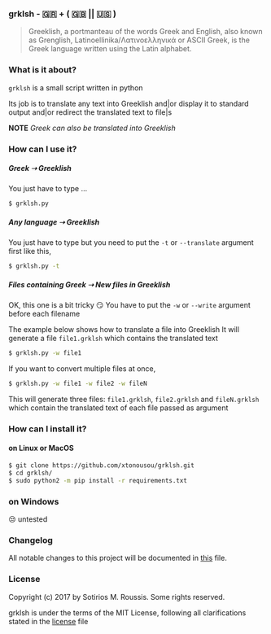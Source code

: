 ### grklsh - :greece: + ( :uk: || :us: )

> Greeklish, a portmanteau of the words Greek and English, also known as Grenglish, Latinoellinika/Λατινοελληνικά or ASCII Greek, is the Greek language written using the Latin alphabet.

### What is it about?

`grklsh` is a small script written in python

Its job is to translate any text into Greeklish and|or display it to standard output and|or redirect the translated text to file|s

**NOTE** *Greek can also be translated into Greeklish*

### How can I use it?

##### Greek &#10141; Greeklish

You just have to type ...

```bash
$ grklsh.py
```

##### Any language &#10141; Greeklish

You just have to type but you need to put the `-t` or `--translate` argument first like this,

```bash
$ grklsh.py -t
```

##### Files containing Greek &#10141; New files in Greeklish

OK, this one is a bit tricky :smirk:
You have to put the `-w` or `--write` argument before each filename

The example below shows how to translate a file into Greeklish
It will generate a file `file1.grklsh` which contains the translated text

```bash
$ grklsh.py -w file1
```

If you want to convert multiple files at once,

```bash
$ grklsh.py -w file1 -w file2 -w fileN
```

This will generate three files: `file1.grklsh`, `file2.grklsh` and `fileN.grklsh` which contain the translated text of each file passed as argument

### How can I install it?

#### on Linux or MacOS

```bash
$ git clone https://github.com/xtonousou/grklsh.git
$ cd grklsh/
$ sudo python2 -m pip install -r requirements.txt
```

### on Windows

:unamused: untested

### Changelog

All notable changes to this project will be documented in [this] file.

### License

Copyright (c) 2017 by Sotirios M. Roussis. Some rights reserved.

grklsh is under the terms of the MIT License, following all clarifications stated in the [license] file


<!--- Links -->

[this]: CHANGELOG.md
[license]: LICENSE.md
